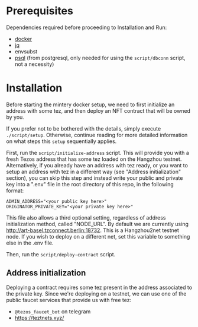 # Prerequisites

Dependencies required before proceeding to Installation and Run:

- [docker](https://docs.docker.com)
- [jq](https://stedolan.github.io/jq/download/)
- envsubst
- [psql](https://www.postgresql.org/docs/9.2/app-psql.html) (from postgresql, only needed for using the `script/dbconn` script, not a necessity)


# Installation

Before starting the mintery docker setup, we need to first initialize an
address with some tez, and then deploy an NFT contract that will be owned by you.

If you prefer not to be bothered with the details, simply execute `./script/setup`.
Otherwise, continue reading for more detailed information on what steps this `setup`
sequentially applies.

First, run the `script/initialize-address` script. This will provide you with
a fresh Tezos address that has some tez loaded on the Hangzhou testnet. Alternatively,
if you already have an address with tez ready, or you want to setup an address with tez
in a different way (see "Address initialization" section), you can skip this step
and instead write your public and private key into a ".env" file in the root directory
of this repo, in the following format:
```
ADMIN_ADDRESS="<your public key here>"
ORIGINATOR_PRIVATE_KEY="<your private key here>"
```

This file also allows a third optional setting, regardless of address initialization
method, called "NODE_URL". By default we are currently using http://art-basel.tzconnect.berlin:18732. This is a Hangzhou2net testnet node. If you wish to deploy on a different net, set this variable to something else in the .env file.

Then, run the `script/deploy-contract` script.

## Address initialization

Deploying a contract requires some tez present in the address associated to the
private key. Since we're deploying on a testnet, we can use one
of the public faucet services that provide us with free tez:

- `@tezos_faucet_bot` on telegram
- https://teztnets.xyz/
